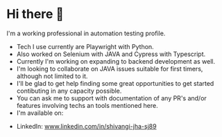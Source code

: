 # Hi there 👋
I'm a working professional in automation testing profile.

- Tech I use currently are Playwright with Python.
- Also worked on Selenium with JAVA and Cypress with Typescript.
- Currently I'm working on expanding to backend development as well.
- I'm looking to collaborate on JAVA issues suitable for first timers, although not limited to it.
- I'll be glad to get help finding some great opportunities to get started contibuting in any capacity possible.
- You can ask me to support with documentation of any PR's and/or features involving techs an tools mentioned here.
- I'm available on:
 <!--  - Twitter: https://twitter.com/_ShivangiJha_  -->
   - LinkedIn: www.linkedin.com/in/shivangi-jha-sj89



<!--
**shivangijha/shivangijha** is a ✨ _special_ ✨ repository because its `README.md` (this file) appears on your GitHub profile.

Here are some ideas to get you started:

- 🔭 I’m currently working on automaton testing using playwright with python
- 🌱 I’m currently learning fullstack developemnt
- 👯 I’m looking to collaborate on ...
- 🤔 I’m looking for help with ...
- 💬 Ask me about ...
- 📫 How to reach me: ...
- 😄 Pronouns: ...
- ⚡ Fun fact: ...
-->
